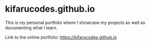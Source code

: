 # kifarucodes.github.io

This is my personal portfolio where I showcase my projects as well as documenting what I learn.

Link to the online portfolio: https://kifarucodes.github.io